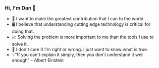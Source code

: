 ### Hi, I'm Dan 👋

<!--
**dankositzke/dankositzke** is a ✨ _special_ ✨ repository because its `README.md` (this file) appears on your GitHub profile.

Here are some ideas to get you started:-->

- 💼 I want to make the greatest contribution that I can to the world.
- 🖥️ I believe that understanding cutting edge technology is critical for doing that.
- 📈 Solving the problem is more important to me than the tools I use to solve it.
- 🤔 I don't care if I'm right or wrong. I just want to know what is true.
- 💡"If you can't explain it simply, then you don't understand it well enough" - Albert Einstein
